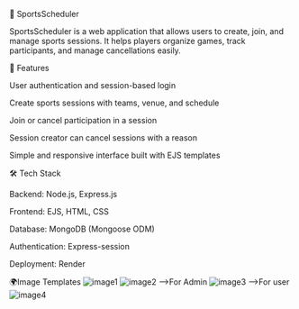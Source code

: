 🏀 SportsScheduler

SportsScheduler is a web application that allows users to create, join, and manage sports sessions. It helps players organize games, track participants, and manage cancellations easily.

🚀 Features

User authentication and session-based login

Create sports sessions with teams, venue, and schedule

Join or cancel participation in a session

Session creator can cancel sessions with a reason

Simple and responsive interface built with EJS templates

🛠️ Tech Stack

Backend: Node.js, Express.js

Frontend: EJS, HTML, CSS

Database: MongoDB (Mongoose ODM)

Authentication: Express-session

Deployment: Render

🌍Image Templates
![image1](image1.png)
![image2](image2.png)
-->For Admin
![image3](image3.png)
-->For user
![image4](image4.png)


